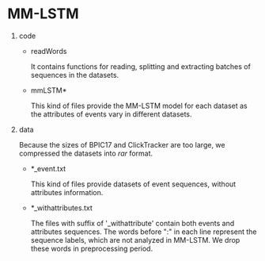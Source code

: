 # MM-LSTM

1. code
	
	- readWords
		
		It contains functions for reading, splitting and extracting batches of sequences in the datasets. 

	- mmLSTM*

		This kind of files provide the MM-LSTM model for each dataset as the attributes of events vary in different datasets.
2. data
	
	Because the sizes of BPIC17 and ClickTracker are too large, we compressed the datasets into  *rar* format.

	- *_event.txt

		This kind of files provide datasets of event sequences, without attributes information.

	- *_withattributes.txt
	
		The files with suffix of '_withattribute' contain both events and attributes sequences. The words before ":" in each line represent the sequence labels, which are not analyzed in MM-LSTM. We drop these words in preprocessing period.
